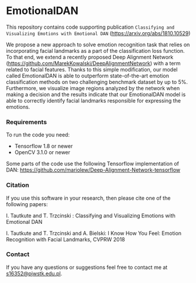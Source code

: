 # EmotionalDAN

This repository contains code supporting publication `Classifying and Visualizing Emotions with Emotional DAN` (https://arxiv.org/abs/1810.10529) 

We propose a new approach to solve emotion recognition task that relies on incorporating facial landmarks as a part of the classification loss function. To that end, we extend a recently proposed Deep Alignment Network (https://github.com/MarekKowalski/DeepAlignmentNetwork) with a term related to facial features. Thanks to this simple modification, our model called EmotionalDAN is able to outperform state-of-the-art emotion classification methods on two challenging benchmark dataset by up to 5%. Furthermore, we visualize image regions analyzed by the network when making a decision and the results indicate that our EmotionalDAN model is able to correctly identify facial landmarks responsible for expressing the emotions.

### Requirements

To run the code you need:

* Tensorflow 1.8 or newer
* OpenCV 3.1.0 or newer

Some parts of the code use the following Tensorflow implementation of DAN:
https://github.com/mariolew/Deep-Alignment-Network-tensorflow


### Citation 

If you use this software in your research, then please cite one of the following papers:

I. Tautkute and T. Trzcinski : Classifying and Visualizing Emotions with Emotional DAN

I. Tautkute and T. Trzcinski and A. Bielski: I Know How You Feel: Emotion Recognition with Facial Landmarks, CVPRW 2018

### Contact

If you have any questions or suggestions feel free to contact me at s16352@pjwstk.edu.pl.